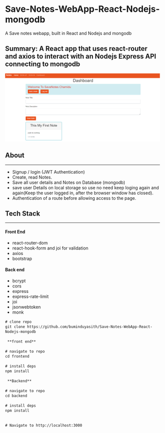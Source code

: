 # Save-Notes-WebApp-React-Nodejs-mongodb
 A Save notes webapp, built in React and Nodejs and mongodb
 
 ## **Summary: A React app that uses react-router and axios to interact with an Nodejs Express API connecting to mongodb**
 
 ![alt text](samples/Dashboard.PNG)
 
 
 ## About
 ---

- Signup / login (JWT Authentication)
- Create, read Notes.
- Save all user details and Notes on Database (mongodb)
- save user Details on local storage so use no need keep loging again and again(Keep the user logged in, after the browser window has closed).
- Authentication of a route before allowing access to the page.


## Tech Stack
---

#### Front End

- react-router-dom
- react-hook-form and joi for validation
- axios
- bootstrap

#### Back end

- bcrypt
- cors
- express
- express-rate-limit
- joi
- jsonwebtoken
- monk


```
# clone repo
git clone https://github.com/buminduyasith/Save-Notes-WebApp-React-Nodejs-mongodb
 
 **front end**
 
# navigate to repo 
cd frontend

# install deps
npm install

 **Backend**
 
# navigate to repo 
cd backend

# install deps
npm install


# Navigate to http://localhost:3000
```
